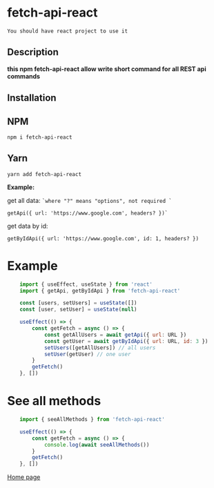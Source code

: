 # fetch-api-react

    You should have react project to use it

## Description

**this npm fetch-api-react allow write short command for all REST api commands**

## Installation

## NPM

    npm i fetch-api-react

## Yarn

    yarn add fetch-api-react

**Example:**

get all data:
`` `where "?" means "options", not required ` ``

    getApi({ url: 'https://www.google.com', headers? })`

get data by id:

    getByIdApi({ url: 'https://www.google.com', id: 1, headers? })

# Example

```JavaScript
    import { useEffect, useState } from 'react'
    import { getApi, getByIdApi } from 'fetch-api-react'

    const [users, setUsers] = useState([])
    const [user, setUser] = useState(null)

    useEffect(() => {
        const getFetch = async () => {
            const getAllUsers = await getApi({ url: URL })
            const getUser = await getByIdApi({ url: URL, id: 3 })
            setUsers([getAllUsers]) // all users
            setUser(getUser) // one user
        }
        getFetch()
    }, [])
```

# See all methods

```JavaScript
    import { seeAllMethods } from 'fetch-api-react'

    useEffect(() => {
        const getFetch = async () => {
            console.log(await seeAllMethods())
        }
        getFetch()
    }, [])
```

[Home page](https://github.com/web-2017/fetch-api-react)
